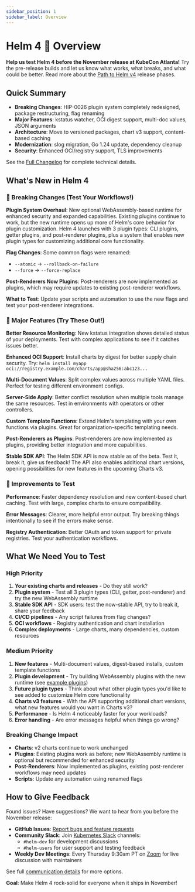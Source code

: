 ```yaml
---
sidebar_position: 1
sidebar_label: Overview
---
```


# Helm 4 🔭 Overview

**Help us test Helm 4 before the November release at KubeCon Atlanta!** Try the pre-release builds and let us know what works, what breaks, and what could be better. Read more about the [Path to Helm v4](https://helm.sh/blog/path-to-helm-v4/) release phases.

## Quick Summary

- **Breaking Changes**: HIP-0026 plugin system completely redesigned, package restructuring, flag renaming
- **Major Features**: kstatus watcher, OCI digest support, multi-doc values, JSON arguments
- **Architecture**: Move to versioned packages, chart v3 support, content-based caching
- **Modernization**: slog migration, Go 1.24 update, dependency cleanup
- **Security**: Enhanced OCI/registry support, TLS improvements

See the [Full Changelog](./changelog.md) for complete technical details.

## What's New in Helm 4

### 🚨 Breaking Changes (Test Your Workflows!)

**Plugin System Overhaul**: New optional WebAssembly-based runtime for enhanced security and expanded capabilities. Existing plugins continue to work, but the new runtime opens up more of Helm's core behavior for plugin customization. Helm 4 launches with 3 plugin types: CLI plugins, getter plugins, and post-renderer plugins, plus a system that enables new plugin types for customizing additional core functionality.

**Flag Changes**: Some common flags were renamed:
- `--atomic` → `--rollback-on-failure`
- `--force` → `--force-replace`

**Post-Renderers Now Plugins**: Post-renderers are now implemented as plugins, which may require updates to existing post-renderer workflows.

**What to Test**: Update your scripts and automation to use the new flags and test your post-renderer integrations.

### 🚀 Major Features (Try These Out!)

**Better Resource Monitoring**: New kstatus integration shows detailed status of your deployments. Test with complex applications to see if it catches issues better.

**Enhanced OCI Support**: Install charts by digest for better supply chain security. Try: `helm install myapp oci://registry.example.com/charts/app@sha256:abc123...`

**Multi-Document Values**: Split complex values across multiple YAML files. Perfect for testing different environment configs.

**Server-Side Apply**: Better conflict resolution when multiple tools manage the same resources. Test in environments with operators or other controllers.

**Custom Template Functions**: Extend Helm's templating with your own functions via plugins. Great for organization-specific templating needs.

**Post-Renderers as Plugins**: Post-renderers are now implemented as plugins, providing better integration and more capabilities.

**Stable SDK API**: The Helm SDK API is now stable as of the beta. Test it, break it, give us feedback! The API also enables additional chart versions, opening possibilities for new features in the upcoming Charts v3.

### 🔧 Improvements to Test

**Performance**: Faster dependency resolution and new content-based chart caching. Test with large, complex charts to ensure compatibility.

**Error Messages**: Clearer, more helpful error output. Try breaking things intentionally to see if the errors make sense.

**Registry Authentication**: Better OAuth and token support for private registries. Test your authentication workflows.

## What We Need You to Test

### High Priority
1. **Your existing charts and releases** - Do they still work?
2. **Plugin system** - Test all 3 plugin types (CLI, getter, post-renderer) and try the new WebAssembly runtime
3. **Stable SDK API** - SDK users: test the now-stable API, try to break it, share your feedback
4. **CI/CD pipelines** - Any script failures from flag changes?
5. **OCI workflows** - Registry authentication and chart installation
6. **Complex deployments** - Large charts, many dependencies, custom resources

### Medium Priority
1. **New features** - Multi-document values, digest-based installs, custom template functions
2. **Plugin development** - Try building WebAssembly plugins with the new runtime (see [example plugins](https://github.com/scottrigby/h4-example-plugins))
3. **Future plugin types** - Think about what other plugin types you'd like to see added to customize Helm core functionality
4. **Charts v3 features** - With the API supporting additional chart versions, what new features would you want in Charts v3?
5. **Performance** - Is Helm 4 noticeably faster for your workloads?
6. **Error handling** - Are error messages helpful when things go wrong?

### Breaking Change Impact
- **Charts**: v2 charts continue to work unchanged
- **Plugins**: Existing plugins work as before; new WebAssembly runtime is optional but recommended for enhanced security
- **Post-Renderers**: Now implemented as plugins, existing post-renderer workflows may need updates
- **Scripts**: Update any automation using renamed flags

## How to Give Feedback

Found issues? Have suggestions? We want to hear from you before the November release:

- **GitHub Issues**: [Report bugs and feature requests](https://github.com/helm/helm/issues/new)
- **Community Slack**: Join [Kubernetes Slack](https://slack.kubernetes.io/) channels:
  - `#helm-dev` for development discussions
  - `#helm-users` for user support and testing feedback
- **Weekly Dev Meetings**: Every Thursday 9:30am PT on [Zoom](https://zoom.us/j/696660622?pwd=MGsraXZ1UkVlTkJLc1B5U05KN053QT09) for live discussion with maintainers

See full [communication details](https://github.com/helm/community/blob/main/communication.md) for more options.

**Goal**: Make Helm 4 rock-solid for everyone when it ships in November!
